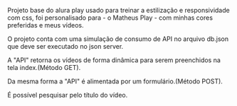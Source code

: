 Projeto base do alura play usado para treinar a estilização e responsividade com css, foi personalisado para - o Matheus Play - com minhas cores preferidas e meus vídeos. 

O projeto conta com uma simulação de consumo de API no arquivo db.json que deve ser executado no json server.

A "API" retorna os vídeos de forma dinâmica para serem preenchidos na tela index.(Método GET).

Da mesma forma a "API" é alimentada por um formulário.(Método POST).

É possível pesquisar pelo título do vídeo.